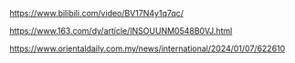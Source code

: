 https://www.bilibili.com/video/BV17N4y1q7qc/

https://www.163.com/dy/article/INSOUUNM0548B0VJ.html

https://www.orientaldaily.com.my/news/international/2024/01/07/622610